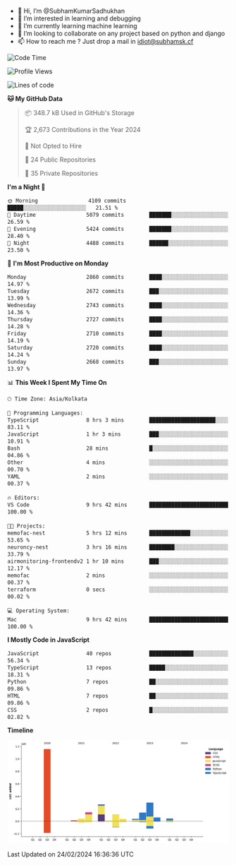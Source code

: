 - 👋 Hi, I’m @SubhamKumarSadhukhan
- 👀 I’m interested in learning and debugging
- 🌱 I’m currently learning machine learning
- 💞️ I’m looking to collaborate on any project based on python and django
- 📫 How to reach me ?
      Just drop a mail in idiot@subhamsk.cf

<!---
SubhamKumarSadhukhan/SubhamKumarSadhukhan is a ✨ special ✨ repository because its `README.md` (this file) appears on your GitHub profile.
You can click the Preview link to take a look at your changes.
--->


<!--START_SECTION:waka-->
![Code Time](http://img.shields.io/badge/Code%20Time-1%2C957%20hrs%2052%20mins-blue)

![Profile Views](http://img.shields.io/badge/Profile%20Views-0-blue)

![Lines of code](https://img.shields.io/badge/From%20Hello%20World%20I%27ve%20Written-2.4%20million%20lines%20of%20code-blue)

**🐱 My GitHub Data** 

> 📦 348.7 kB Used in GitHub's Storage 
 > 
> 🏆 2,673 Contributions in the Year 2024
 > 
> 🚫 Not Opted to Hire
 > 
> 📜 24 Public Repositories 
 > 
> 🔑 35 Private Repositories 
 > 
**I'm a Night 🦉** 

```text
🌞 Morning                4109 commits        █████░░░░░░░░░░░░░░░░░░░░   21.51 % 
🌆 Daytime                5079 commits        ███████░░░░░░░░░░░░░░░░░░   26.59 % 
🌃 Evening                5424 commits        ███████░░░░░░░░░░░░░░░░░░   28.40 % 
🌙 Night                  4488 commits        ██████░░░░░░░░░░░░░░░░░░░   23.50 % 
```
📅 **I'm Most Productive on Monday** 

```text
Monday                   2860 commits        ████░░░░░░░░░░░░░░░░░░░░░   14.97 % 
Tuesday                  2672 commits        ███░░░░░░░░░░░░░░░░░░░░░░   13.99 % 
Wednesday                2743 commits        ████░░░░░░░░░░░░░░░░░░░░░   14.36 % 
Thursday                 2727 commits        ████░░░░░░░░░░░░░░░░░░░░░   14.28 % 
Friday                   2710 commits        ████░░░░░░░░░░░░░░░░░░░░░   14.19 % 
Saturday                 2720 commits        ████░░░░░░░░░░░░░░░░░░░░░   14.24 % 
Sunday                   2668 commits        ███░░░░░░░░░░░░░░░░░░░░░░   13.97 % 
```


📊 **This Week I Spent My Time On** 

```text
🕑︎ Time Zone: Asia/Kolkata

💬 Programming Languages: 
TypeScript               8 hrs 3 mins        █████████████████████░░░░   83.11 % 
JavaScript               1 hr 3 mins         ███░░░░░░░░░░░░░░░░░░░░░░   10.91 % 
Bash                     28 mins             █░░░░░░░░░░░░░░░░░░░░░░░░   04.86 % 
Other                    4 mins              ░░░░░░░░░░░░░░░░░░░░░░░░░   00.70 % 
YAML                     2 mins              ░░░░░░░░░░░░░░░░░░░░░░░░░   00.37 % 

🔥 Editors: 
VS Code                  9 hrs 42 mins       █████████████████████████   100.00 % 

🐱‍💻 Projects: 
memofac-nest             5 hrs 12 mins       █████████████░░░░░░░░░░░░   53.65 % 
neuroncy-nest            3 hrs 16 mins       ████████░░░░░░░░░░░░░░░░░   33.79 % 
airmonitoring-frontendv2 1 hr 10 mins        ███░░░░░░░░░░░░░░░░░░░░░░   12.17 % 
memofac                  2 mins              ░░░░░░░░░░░░░░░░░░░░░░░░░   00.37 % 
terraform                0 secs              ░░░░░░░░░░░░░░░░░░░░░░░░░   00.02 % 

💻 Operating System: 
Mac                      9 hrs 42 mins       █████████████████████████   100.00 % 
```

**I Mostly Code in JavaScript** 

```text
JavaScript               40 repos            ██████████████░░░░░░░░░░░   56.34 % 
TypeScript               13 repos            █████░░░░░░░░░░░░░░░░░░░░   18.31 % 
Python                   7 repos             ██░░░░░░░░░░░░░░░░░░░░░░░   09.86 % 
HTML                     7 repos             ██░░░░░░░░░░░░░░░░░░░░░░░   09.86 % 
CSS                      2 repos             █░░░░░░░░░░░░░░░░░░░░░░░░   02.82 % 
```



**Timeline**

![Lines of Code chart](https://raw.githubusercontent.com/SubhamKumarSadhukhan/SubhamKumarSadhukhan/main/assets/bar_graph.png)


 Last Updated on 24/02/2024 16:36:36 UTC
<!--END_SECTION:waka-->
